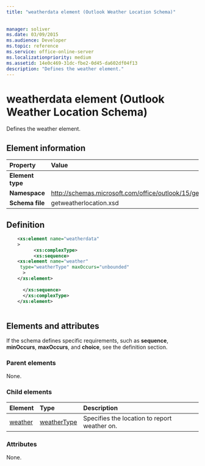 ```yaml
---
title: "weatherdata element (Outlook Weather Location Schema)"
 
 
manager: soliver
ms.date: 03/09/2015
ms.audience: Developer
ms.topic: reference
ms.service: office-online-server
ms.localizationpriority: medium
ms.assetid: 14e0c469-31dc-fbe2-0d45-da602df04f13
description: "Defines the weather element."
---
```


# weatherdata element (Outlook Weather Location Schema)

Defines the weather element.
  
## Element information

|Property |Value |
|:-----|:-----|
|**Element type** <br/> ||
|**Namespace** <br/> |http://schemas.microsoft.com/office/outlook/15/getweatherlocation.xsd  <br/> |
|**Schema file** <br/> |getweatherlocation.xsd  <br/> |
   
## Definition

```XML
    <xs:element name="weatherdata"
    >
          <xs:complexType>
          <xs:sequence>
    <xs:element name="weather"
     type="weatherType" maxOccurs="unbounded"
	  >
	</xs:element>
	
      </xs:sequence>
      </xs:complexType>
	</xs:element>
	
```

## Elements and attributes

If the schema defines specific requirements, such as **sequence**, **minOccurs**, **maxOccurs**, and **choice**, see the definition section. 
  
### Parent elements

None.
  
### Child elements

|**Element**|**Type**|**Description**|
|:-----|:-----|:-----|
|[weather](weather-element-weatherdata-elementoutlook-weather-location-schema.md) <br/> |[weatherType](weathertype-complextype-outlook-weather-location-schema.md) <br/> |Specifies the location to report weather on. |
   
### Attributes

None.
  

